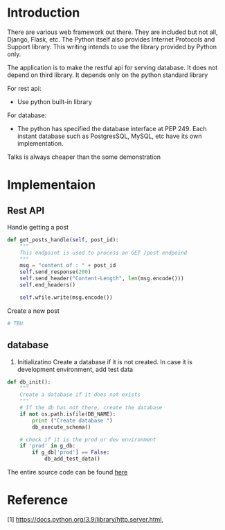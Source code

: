 # Introduction
There are various web framework out there. They are included but not all, Django, Flask, etc.
The Python itself also provides Internet Protocols and Support library. 
This writing intends to use the library provided by Python only.

The application is to make the restful api for serving database.
It does not depend on third library.
It depends only on the python standard library 

For rest api:
+ Use python built-in library

For database:
+ The python has specified the database interface at PEP 249. Each instant database
such as PostgresSQL, MySQL, etc have its own implementation.


Talks is always cheaper than the some demonstration

# Implementaion
## Rest API
Handle getting a post
``` python
def get_posts_handle(self, post_id):
    """
    This endpoint is used to process an GET /post endpoind
    """
    msg = "content of : " + post_id
    self.send_response(200)
    self.send_header("Content-Length", len(msg.encode()))
    self.end_headers()

    self.wfile.write(msg.encode())
```

Create a new post
```python
# TBU 

```


## database
1. Initializatino
Create a database if it is not created.
In case it is development environment, add test data
``` python
def db_init():
    """
    Create a database if it does not exists
    """
    # If the db has not there, create the database
    if not os.path.isfile(DB_NAME):
        print ("Create database ")
        db_execute_schema()

    # check if it is the prod or dev environment
    if 'prod' in g_db:
        if g_db['prod'] == False:
            db_add_test_data()
```


The entire source code can be found [here](https://github.com/avble/py-demo-blog)

# Reference
[1] https://docs.python.org/3.9/library/http.server.html, 